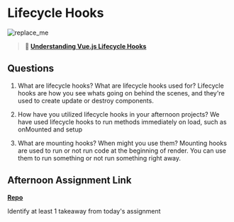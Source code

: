 # Lifecycle Hooks

![replace_me](https://codeworks.blob.core.windows.net/public/assets/img/illustrations/placeholder.svg)

> **📖 [Understanding Vue.js Lifecycle Hooks](https://codeworksacademy.com/fs-student-guide/resources/wk6/03-Vue-Lifecycle-Hooks)**

## Questions

1. What are lifecycle hooks? What are lifecycle hooks used for?
Lifecycle hooks are how you see whats going on behind the scenes, and they're used to create update or destroy components.

2. How have you utilized lifecycle hooks in your afternoon projects?
We have used lifecycle hooks to run methods immediately on load, such as onMounted and setup

3. What are mounting hooks? When might you use them?
Mounting hooks are used to run or not run code at the beginning of render. You can use them to run something or not run something right away.

## Afternoon Assignment Link

**[Repo](https://github.com/owennwoodward/late-spring22-vueGregslist)**

Identify at least 1 takeaway from today's assignment
